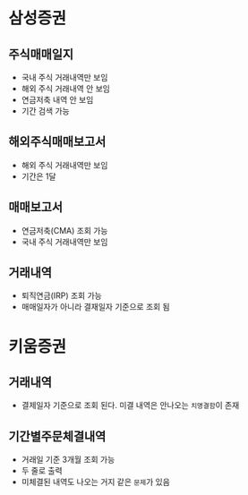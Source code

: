 # 삼성증권

## 주식매매일지

* 국내 주식 거래내역만 보임
* 해외 주식 거래내역 안 보임
* 연금저축 내역 안 보임
* 기간 검색 가능

## 해외주식매매보고서

* 해외 주식 거래내역만 보임
* 기간은 1달

## 매매보고서

* 연금저축(CMA) 조회 가능
* 국내 주식 거래내역만 보임

## 거래내역

* 퇴직연금(IRP) 조회 가능
* 매매일자가 아니라 결재일자 기준으로 조회 됨

# 키움증권

## 거래내역

* 결제일자 기준으로 조회 된다. 미결 내역은 안나오는 `치명결함`이 존재

## 기간별주문체결내역

* 거래일 기준 3개월 조회 가능
* 두 줄로 출력
* 미체결된 내역도 나오는 거지 같은 `문제`가 있음



